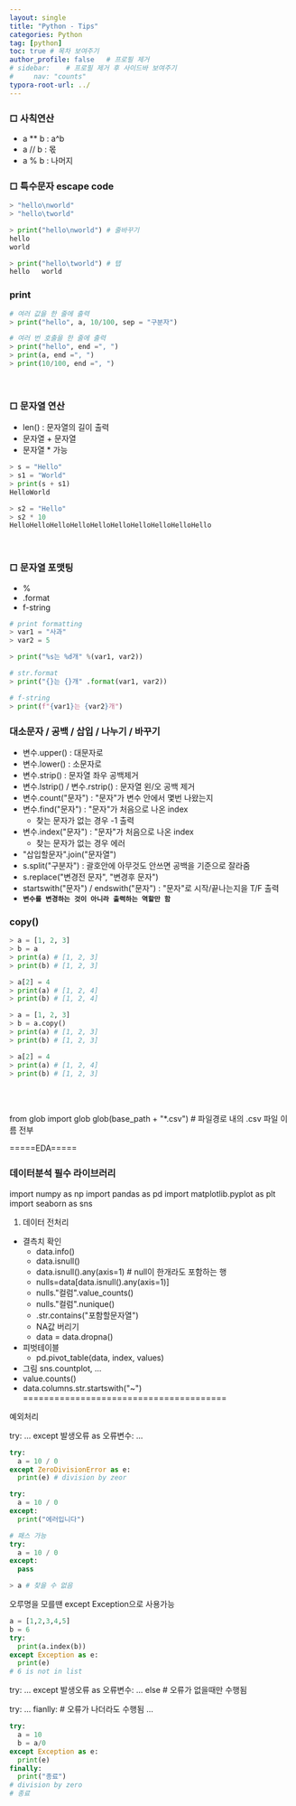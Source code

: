 ```yaml
---
layout: single
title: "Python - Tips"
categories: Python
tag: [python]
toc: true # 목차 보여주기
author_profile: false   # 프로필 제거
# sidebar:    # 프로필 제거 후 사이드바 보여주기
#     nav: "counts"
typora-root-url: ../
---
```


### □ 사칙연산
- a ** b : a^b
- a // b : 몫
- a % b : 나머지 

### □ 특수문자 escape code

```py
> "hello\nworld"
> "hello\tworld"

> print("hello\nworld") # 줄바꾸기
hello
world

> print("hello\tworld") # 탭
hello   world
```
### print

```py
# 여러 값을 한 줄에 출력
> print("hello", a, 10/100, sep = "구분자")

# 여러 번 호출을 한 줄에 출력
> print("hello", end =", ")
> print(a, end =", ")
> print(10/100, end =", ")

```
<br>

### □ 문자열 연산
- len() : 문자열의 길이 출력
- 문자열 + 문자열
- 문자열 * 가능

```py
> s = "Hello"
> s1 = "World"
> print(s + s1)
HelloWorld

> s2 = "Hello"
> s2 * 10
HelloHelloHelloHelloHelloHelloHelloHelloHelloHello
```

<br>

### □ 문자열 포맷팅
- %
- .format
- f-string

```py
# print formatting
> var1 = "사과"
> var2 = 5

> print("%s는 %d개" %(var1, var2))

# str.format
> print("{}는 {}개" .format(var1, var2))

# f-string
> print(f"{var1}는 {var2}개")
```

### 대소문자 / 공백 / 삽입 / 나누기 / 바꾸기
- 변수.upper() : 대문자로
- 변수.lower() : 소문자로
- 변수.strip() : 문자열 좌우 공백제거
- 변수.lstrip() / 변수.rstrip() : 문자열 왼/오 공백 제거
- 변수.count("문자") : "문자"가 변수 안에서 몇번 나왔는지
- 변수.find("문자") : "문자"가 처음으로 나온 index
  - 찾는 문자가 없는 경우 -1 출력
- 변수.index("문자") : "문자"가 처음으로 나온 index
  - 찾는 문자가 없는 경우 에러
- "삽입할문자".join("문자열")
- s.split("구분자") : 괄호안에 아무것도 안쓰면 공백을 기준으로 잘라줌
- s.replace("변경전 문자", "변경후 문자")
- startswith("문자") / endswith("문자") : "문자"로 시작/끝나는지을 T/F 출력
- **`변수를 변경하는 것이 아니라 출력하는 역할만 함`**

### copy()

```py
> a = [1, 2, 3]
> b = a
> print(a) # [1, 2, 3]
> print(b) # [1, 2, 3]

> a[2] = 4
> print(a) # [1, 2, 4]
> print(b) # [1, 2, 4]
```

```py
> a = [1, 2, 3]
> b = a.copy()
> print(a) # [1, 2, 3]
> print(b) # [1, 2, 3]

> a[2] = 4
> print(a) # [1, 2, 4]
> print(b) # [1, 2, 3]
```

<br>
<br>

from glob import glob
glob(base_path + "*.csv") # 파일경로 내의 .csv 파일 이름 전부

=====EDA=====

### 데이터분석 필수 라이브러리
import numpy as np
import pandas as pd
import matplotlib.pyplot as plt
import seaborn as sns

1. 데이터 전처리
- 결측치 확인
  - data.info()
  - data.isnull()
  - data.isnull().any(axis=1) # null이 한개라도 포함하는 행
  - nulls=data[data.isnull().any(axis=1)]
  - nulls."컬럼".value_counts()
  - nulls."컬럼".nunique()
  - .str.contains("포함할문자열")
  - NA값 버리기
  - data = data.dropna()
- 피벗테이블
  - pd.pivot_table(data, index, values)
- 그림 sns.countplot, ...
- value.counts()
- data.columns.str.startswith("~")
=======================================

예외처리

try:
 ...
except 발생오류 as 오류변수:
...

```py
try:
  a = 10 / 0
except ZeroDivisionError as e:
  print(e) # division by zeor

try:
  a = 10 / 0
except:
  print("에러입니다")

# 패스 가능
try:
  a = 10 / 0
except:
  pass

> a # 찾을 수 없음
```

오루명을 모를땐 except Exception으로 사용가능

```py
a = [1,2,3,4,5]
b = 6
try:
  print(a.index(b))
except Exception as e:
  print(e)
# 6 is not in list
```

try:
 ...
except 발생오류 as 오류변수:
...
else # 오류가 없을때만 수행됨

try:
...
fianlly: # 오류가 나더라도 수행됨
...
```py
try:
  a = 10
  b = a/0
except Exception as e:
  print(e)
finally:
  print("종료")
# division by zero
# 종료